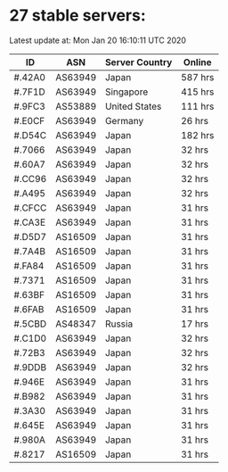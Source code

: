 # 27 stable servers:

Latest update at: Mon Jan 20 16:10:11 UTC 2020

| ID | ASN | Server Country | Online |
| -- | --- | -------------- | ------ |
| #.42A0 | AS63949 | Japan | 587 hrs |
| #.7F1D | AS63949 | Singapore | 415 hrs |
| #.9FC3 | AS53889 | United States | 111 hrs |
| #.E0CF | AS63949 | Germany | 26 hrs |
| #.D54C | AS63949 | Japan | 182 hrs |
| #.7066 | AS63949 | Japan | 32 hrs |
| #.60A7 | AS63949 | Japan | 32 hrs |
| #.CC96 | AS63949 | Japan | 32 hrs |
| #.A495 | AS63949 | Japan | 32 hrs |
| #.CFCC | AS63949 | Japan | 31 hrs |
| #.CA3E | AS63949 | Japan | 31 hrs |
| #.D5D7 | AS16509 | Japan | 31 hrs |
| #.7A4B | AS16509 | Japan | 31 hrs |
| #.FA84 | AS16509 | Japan | 31 hrs |
| #.7371 | AS16509 | Japan | 31 hrs |
| #.63BF | AS16509 | Japan | 31 hrs |
| #.6FAB | AS16509 | Japan | 31 hrs |
| #.5CBD | AS48347 | Russia | 17 hrs |
| #.C1D0 | AS63949 | Japan | 32 hrs |
| #.72B3 | AS63949 | Japan | 32 hrs |
| #.9DDB | AS63949 | Japan | 32 hrs |
| #.946E | AS63949 | Japan | 31 hrs |
| #.B982 | AS63949 | Japan | 31 hrs |
| #.3A30 | AS63949 | Japan | 31 hrs |
| #.645E | AS63949 | Japan | 31 hrs |
| #.980A | AS63949 | Japan | 31 hrs |
| #.8217 | AS16509 | Japan | 31 hrs |

